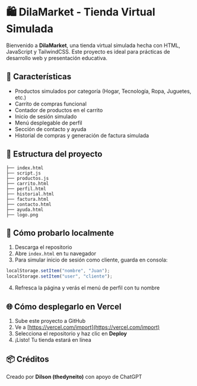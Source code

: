
# 🛍️ DilaMarket - Tienda Virtual Simulada

Bienvenido a **DilaMarket**, una tienda virtual simulada hecha con HTML, JavaScript y TailwindCSS. Este proyecto es ideal para prácticas de desarrollo web y presentación educativa.

## 🚀 Características

- Productos simulados por categoría (Hogar, Tecnología, Ropa, Juguetes, etc.)
- Carrito de compras funcional
- Contador de productos en el carrito
- Inicio de sesión simulado
- Menú desplegable de perfil
- Sección de contacto y ayuda
- Historial de compras y generación de factura simulada

## 📂 Estructura del proyecto

```
├── index.html
├── script.js
├── productos.js
├── carrito.html
├── perfil.html
├── historial.html
├── factura.html
├── contacto.html
├── ayuda.html
├── logo.png
```

## 🧪 Cómo probarlo localmente

1. Descarga el repositorio
2. Abre `index.html` en tu navegador
3. Para simular inicio de sesión como cliente, guarda en consola:
```js
localStorage.setItem("nombre", "Juan");
localStorage.setItem("user", "cliente");
```
4. Refresca la página y verás el menú de perfil con tu nombre

## 🌐 Cómo desplegarlo en Vercel

1. Sube este proyecto a GitHub
2. Ve a [https://vercel.com/import](https://vercel.com/import)
3. Selecciona el repositorio y haz clic en **Deploy**
4. ¡Listo! Tu tienda estará en línea

## 📦 Créditos

Creado por **Dilson (thedyneito)** con apoyo de ChatGPT
